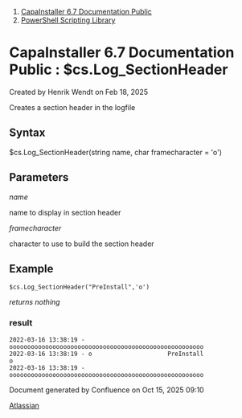<div id="page">

<div id="main" class="aui-page-panel">

<div id="main-header">

<div id="breadcrumb-section">

1.  [CapaInstaller 6.7 Documentation Public](index.html)
2.  [PowerShell Scripting Library](PowerShell-Scripting-Library_20342578761.html)

</div>

# <span id="title-text"> CapaInstaller 6.7 Documentation Public : \$cs.Log_SectionHeader </span>

</div>

<div id="content" class="view">

<div class="page-metadata">

Created by <span class="author"> Henrik Wendt</span> on Feb 18, 2025

</div>

<div id="main-content" class="wiki-content group">

Creates a section header in the logfile

## Syntax

\$cs.Log_SectionHeader(string name, char framecharacter = 'o')

## Parameters

*name*

name to display in section header

*framecharacter*

character to use to build the section header

## Example

<div class="code panel pdl" style="border-width: 1px;">

<div class="codeContent panelContent pdl">

``` syntaxhighlighter-pre
$cs.Log_SectionHeader("PreInstall",'o')
```

</div>

</div>

*returns nothing*

### result

<div class="code panel pdl" style="border-width: 1px;">

<div class="codeContent panelContent pdl">

``` syntaxhighlighter-pre
2022-03-16 13:38:19 - oooooooooooooooooooooooooooooooooooooooooooooooooooooo
2022-03-16 13:38:19 - o                     PreInstall                     o
2022-03-16 13:38:19 - oooooooooooooooooooooooooooooooooooooooooooooooooooooo
```

</div>

</div>

</div>

</div>

</div>

<div id="footer" role="contentinfo">

<div class="section footer-body">

Document generated by Confluence on Oct 15, 2025 09:10

<div id="footer-logo">

[Atlassian](http://www.atlassian.com/)

</div>

</div>

</div>

</div>
